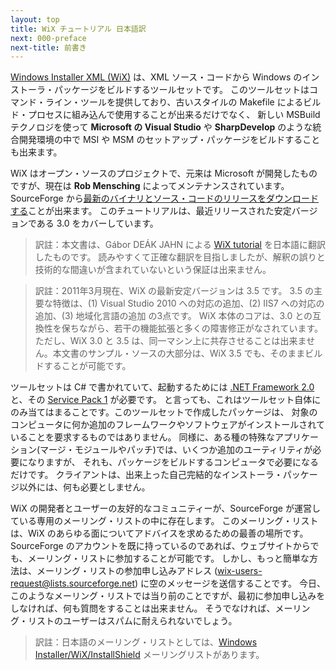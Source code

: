 ```yaml
---
layout: top
title: WiX チュートリアル 日本語訳
next: 000-preface
next-title: 前書き
---
```

[Windows Installer XML (WiX)](http://wixtoolset.org/) は、XML ソース・コードから Windows のインストーラ・パッケージをビルドするツールセットです。
このツールセットはコマンド・ライン・ツールを提供しており、古いスタイルの Makefile によるビルド・プロセスに組み込んで使用することが出来るだけでなく、
新しい MSBuild テクノロジを使って **Microsoft の Visual Studio** や **SharpDevelop** のような統合開発環境の中で
MSI や MSM のセットアップ・パッケージをビルドすることも出来ます。

WiX はオープン・ソースのプロジェクトで、元来は Microsoft が開発したものですが、現在は **Rob Mensching** によってメンテナンスされています。
SourceForge から[最新のバイナリとソース・コードのリリースをダウンロードする](http://sourceforge.net/projects/wix/)ことが出来ます。
このチュートリアルは、最近リリースされた安定バージョンである 3.0 をカバーしています。

> 訳註：本文書は、Gábor DEÁK JAHN による [WiX tutorial](https://www.firegiant.com/wix/tutorial/) を日本語に翻訳したものです。
> 読みやすくて正確な翻訳を目指しましたが、解釈の誤りと技術的な間違いが含まれていないという保証は出来ません。

> 訳註：2011年3月現在、WiX の最新安定バージョンは 3.5 です。
> 3.5 の主要な特徴は、(1) Visual Studio 2010 への対応の追加、(2) IIS7 への対応の追加、(3) 地域化言語の追加 の3点です。
> WiX 本体のコアは、3.0 との互換性を保ちながら、若干の機能拡張と多くの障害修正がなされています。
> ただし、WiX 3.0 と 3.5 は、同一マシン上に共存させることは出来ません。本文書のサンプル・ソースの大部分は、WiX 3.5 でも、そのままビルドすることが可能です。

ツールセットは C# で書かれていて、起動するためには [.NET Framework 2.0](http://www.microsoft.com/downloads/details.aspx?displaylang=en&FamilyID=0856eacb-4362-4b0d-8edd-aab15c5e04f5)
 と、その [Service Pack 1](http://www.microsoft.com/downloads/details.aspx?displaylang=en&FamilyID=79bc3b77-e02c-4ad3-aacf-a7633f706ba5) が必要です。
と言っても、これはツールセット自体にのみ当てはまることです。このツールセットで作成したパッケージは、
対象のコンピュータに何か追加のフレームワークやソフトウェアがインストールされていることを要求するものではありません。
同様に、ある種の特殊なアプリケーション(マージ・モジュールやパッチ)では、いくつか追加のユーティリティが必要になりますが、
それも、パッケージをビルドするコンピュータで必要になるだけです。
クライアントは、出来上った自己完結的なインストーラ・パッケージ以外には、何も必要としません。

WiX の開発者とユーザーの友好的なコミュニティーが、SourceForge が運営している専用のメーリング・リストの中に存在します。
このメーリング・リストは、WiX のあらゆる面についてアドバイスを求めるための最善の場所です。
SourceForge のアカウントを既に持っているのであれば、ウェブサイトからでも、メーリング・リストに参加することが可能です。
しかし、もっと簡単な方法は、メーリング・リストの参加申し込みアドレス (<wix-users-request@lists.sourceforge.net>) に空のメッセージを送信することです。
今日、このようなメーリング・リストでは当り前のことですが、最初に参加申し込みをしなければ、何も質問をすることは出来ません。
そうでなければ、メーリング・リストのユーザーはスパムに耐えられないでしょう。

> 訳註：日本語のメーリング・リストとしては、[Windows Installer/WiX/InstallShield](http://www.freeml.com/msi) メーリングリストがあります。
